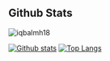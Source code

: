 ## Github Stats
<p align=left> <img src=https://komarev.com/ghpvc/?username=iqbalmh18 alt=iqbalmh18 /> </p>

[![Github stats](https://github-readme-stats.vercel.app/api?username=iqbalmh18&show_icons=true&theme=dark&include_all_commits=true)](https://github.com/iqbalmh18/github-readme-stats)
[![Top Langs](https://github-readme-stats.vercel.app/api/top-langs/?username=iqbalmh18&layout=compact&theme=dark)](https://github.com/iqbalmh18/github-readme-stats)
